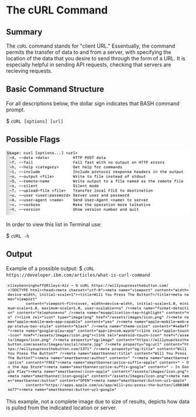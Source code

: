 # The cURL Command

## Summary
The `cURL` command stands for "client URL." Essentually, the command permits the transfer of data to and from a server, with specifying the location of the data that you desire to send through the form of a URL. It is especially helpful in sending API requests, checking that servers are recieving requests.

## Basic Command Structure
For all descriptions below, the dollar sign indicates that BASH command prompt.

$ `cURL [options] [url]`

## Possible Flags

![screenshot of cURL flags](cURL_flags.png)

In order to view this list in Terminal use:

$ `cURL -h`

## Output
Example of a possible output:
$ `cURL https://developer.ibm.com/articles/what-is-curl-command`

![screenshot of cURL output](cURL_output.png)

This example, not a complete image due to size of results, depicts how data is pulled from the indicated location or server.
